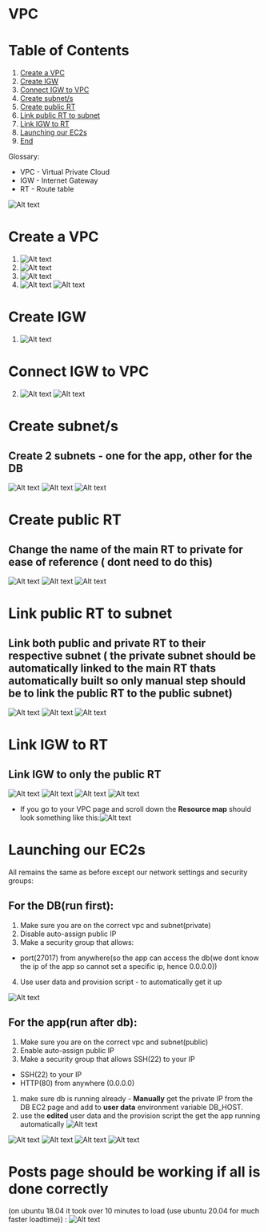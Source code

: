 # VPC
# Table of Contents
1. [Create a VPC](#create-a-vpc)
2. [Create IGW](#create-igw)
3. [Connect IGW to VPC](#connect-igw-to-vpc)
4. [Create subnet/s](#create-subnets)
5. [Create public RT](#create-public-rt)
6. [Link public RT to subnet]()
7. [Link IGW to RT](#link-igw-to-rt)
8. [Launching our EC2s](#launching-our-ec2s)
9. [End](#posts-page-should-be-working-if-all-is-done-correctly)


Glossary:
- VPC - Virtual Private Cloud
- IGW - Internet Gateway
- RT - Route table

![Alt text](imgs-vpc/myvpcdiag2.png)

# Create a VPC
1. ![Alt text](imgs-vpc/1.png)
2. ![Alt text](imgs-vpc/2.png)
3. ![Alt text](imgs-vpc/3.png)
4. ![Alt text](imgs-vpc/4.png)
![Alt text](imgs-vpc/5.png)

# Create IGW
1. ![Alt text](imgs-vpc/6.png)

# Connect IGW to VPC
2. ![Alt text](imgs-vpc/7.png)
![Alt text](imgs-vpc/8.png)

# Create subnet/s
## Create 2 subnets - one for the app, other for the DB
![Alt text](imgs-vpc/9.png)
![Alt text](imgs-vpc/10.png)
![Alt text](imgs-vpc/11-dbaswell.png)

# Create public RT
## Change the name of the main RT to private for ease of reference ( dont need to do this)
![Alt text](imgs-vpc/12-route.png)
![Alt text](imgs-vpc/13.png)
![Alt text](imgs-vpc/14.png)
# Link public RT to subnet

## Link both public and private RT to their respective subnet ( the private subnet should be automatically linked to the main RT thats automatically built so **only manual step should be to link the public RT to the public subnet**)
![Alt text](imgs-vpc/15.png)
![Alt text](imgs-vpc/16-onlyselect-app(public).png)
![Alt text](imgs-vpc/17.png)

# Link IGW to RT
## Link IGW to only the public RT
![Alt text](imgs-vpc/18.png)
![Alt text](imgs-vpc/19.png)
![Alt text](imgs-vpc/20.png)
![Alt text](imgs-vpc/21.png)
- If you go to your VPC page and scroll down the **Resource map** should look something like this:![Alt text](imgs-vpc/31-resource-map.png)


# Launching our EC2s
All remains the same as before except our network settings and security groups:

## For the DB(run first):
1. Make sure you are on the correct vpc and subnet(private)
2. Disable auto-assign public IP
3. Make a security group that allows:
- port(27017) from anywhere(so the app can access the db(we dont know the ip of the app so cannot set a specific ip, hence 0.0.0.0))
4. Use user data and provision script - to automatically get it up

  ![Alt text](imgs-vpc/27-mongosecurity.png)
## For the app(run after db):
1. Make sure you are on the correct vpc and subnet(public)
2. Enable auto-assign public IP
3. Make a security group that allows SSH(22) to your IP
- SSH(22) to your IP
- HTTP(80) from anywhere (0.0.0.0)
1. make sure db is running already - **Manually** get the private IP from the DB EC2 page and add to **user data** environment variable DB_HOST.
2. use the **edited** user data and the provision script the get the app running automatically
![Alt text](imgs-vpc/28-appsecur.png)

![Alt text](imgs-vpc/22-when-creating-instance-only%20part%20to%20change.png)
![Alt text](imgs-vpc/23.png)
![Alt text](imgs-vpc/24.png)
![Alt text](imgs-vpc/25-done.png)
# Posts page should be working if all is done correctly
(on ubuntu 18.04 it took over 10 minutes to load (use ubuntu 20.04 for much faster loadtime)) : 
![Alt text](imgs-vpc/29-postsworking.png)